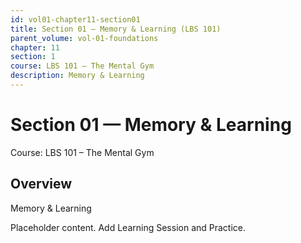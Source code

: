 ```yaml
---
id: vol01-chapter11-section01
title: Section 01 — Memory & Learning (LBS 101)
parent_volume: vol-01-foundations
chapter: 11
section: 1
course: LBS 101 – The Mental Gym
description: Memory & Learning
---
```



# Section 01 — Memory & Learning
Course: LBS 101 – The Mental Gym

## Overview
Memory & Learning


Placeholder content. Add Learning Session and Practice.
